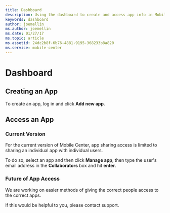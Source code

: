 ```yaml
---
title: Dashboard
description: Using the dashboard to create and access app info in Mobile Center.
keywords: dashboard
author: joemellin
ms.author: joemellin
ms.date: 01/27/17
ms.topic: article
ms.assetid: 24dc2b8f-6b76-4881-9195-368233b8a820
ms.service: mobile-center
---
```


# Dashboard

## Creating an App

To create an app, log in and click **Add new app**.


## Access an App

### Current Version

For the current version of Mobile Center, app sharing access is limited to sharing an individual app with individual users.

To do so, select an app and then click **Manage app**, then type the user's email address in the **Collaborators** box and hit **enter**.

### Future of App Access

We are working on easier methods of giving the correct people access to the correct apps.

If this would be helpful to you, please contact support.
